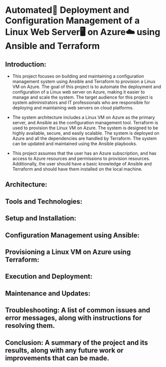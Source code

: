 # Automated🤖 Deployment and Configuration Management of a Linux Web Server🖥️ on Azure☁️ using Ansible and Terraform

## Introduction:

- This project focuses on building and maintaining a configuration management system using Ansible and Terraform to provision a Linux VM on Azure. The goal of this project is to automate the deployment and configuration of a Linux web server on Azure, making it easier to manage and scale the system. The target audience for this project is system administrators and IT professionals who are responsible for deploying and maintaining web servers on cloud platforms.

- The system architecture includes a Linux VM on Azure as the primary server, and Ansible as the configuration management tool. Terraform is used to provision the Linux VM on Azure. The system is designed to be highly available, secure, and easily scalable. The system is deployed on Azure and all the dependencies are handled by Terraform. The system can be updated and maintained using the Ansible playbooks.

- This project assumes that the user has an Azure subscription, and has access to Azure resources and permissions to provision resources. Additionally, the user should have a basic knowledge of Ansible and Terraform and should have them installed on the local machine.

## Architecture:

## Tools and Technologies:

## Setup and Installation: 

## Configuration Management using Ansible: 

## Provisioning a Linux VM on Azure using Terraform: 

## Execution and Deployment: 

## Maintenance and Updates: 

## Troubleshooting: A list of common issues and error messages, along with instructions for resolving them.

## Conclusion: A summary of the project and its results, along with any future work or improvements that can be made.
